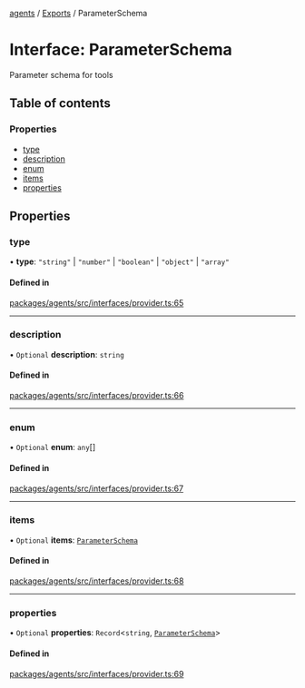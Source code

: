 <!-- 
 ⚠️  AUTO-GENERATED FILE - DO NOT EDIT MANUALLY
 This file is automatically generated by scripts/docs-generator.js
 To make changes, edit the source TypeScript files or update the generator script
-->

[agents](../../) / [Exports](../modules) / ParameterSchema

# Interface: ParameterSchema

Parameter schema for tools

## Table of contents

### Properties

- [type](ParameterSchema#type)
- [description](ParameterSchema#description)
- [enum](ParameterSchema#enum)
- [items](ParameterSchema#items)
- [properties](ParameterSchema#properties)

## Properties

### type

• **type**: ``"string"`` \| ``"number"`` \| ``"boolean"`` \| ``"object"`` \| ``"array"``

#### Defined in

[packages/agents/src/interfaces/provider.ts:65](https://github.com/woojubb/robota/blob/c50179e56752f80ea03c64201e29ab12275152bf/packages/agents/src/interfaces/provider.ts#L65)

___

### description

• `Optional` **description**: `string`

#### Defined in

[packages/agents/src/interfaces/provider.ts:66](https://github.com/woojubb/robota/blob/c50179e56752f80ea03c64201e29ab12275152bf/packages/agents/src/interfaces/provider.ts#L66)

___

### enum

• `Optional` **enum**: `any`[]

#### Defined in

[packages/agents/src/interfaces/provider.ts:67](https://github.com/woojubb/robota/blob/c50179e56752f80ea03c64201e29ab12275152bf/packages/agents/src/interfaces/provider.ts#L67)

___

### items

• `Optional` **items**: [`ParameterSchema`](ParameterSchema)

#### Defined in

[packages/agents/src/interfaces/provider.ts:68](https://github.com/woojubb/robota/blob/c50179e56752f80ea03c64201e29ab12275152bf/packages/agents/src/interfaces/provider.ts#L68)

___

### properties

• `Optional` **properties**: `Record`\<`string`, [`ParameterSchema`](ParameterSchema)\>

#### Defined in

[packages/agents/src/interfaces/provider.ts:69](https://github.com/woojubb/robota/blob/c50179e56752f80ea03c64201e29ab12275152bf/packages/agents/src/interfaces/provider.ts#L69)
